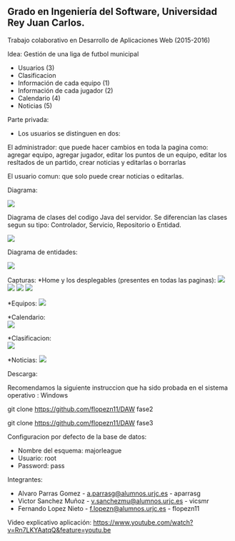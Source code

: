 ## Grado en Ingeniería del Software, Universidad Rey Juan Carlos.
Trabajo colaborativo en Desarrollo de Aplicaciones Web (2015-2016)

Idea: 
Gestión de una liga de futbol municipal
* Usuarios (3)
* Clasificacion
* Información de cada equipo (1)
* Información de cada jugador (2)
* Calendario (4)
* Noticias (5)

Parte privada:
* Los usuarios se distinguen en dos: 

El administrador: que puede hacer cambios en toda la pagina como: agregar equipo, agregar jugador, editar los puntos de un equipo, editar los resltados de un partido, crear noticias y editarlas o borrarlas

El usuario comun: que solo puede crear noticias o editarlas.

Diagrama:

<img src="diagrama.png">

Diagrama de clases del codigo Java del servidor. Se diferencian las clases segun su tipo: Controlador, Servicio, Repositorio o Entidad.

<img src="DiagramaTipoClases.png">

Diagrama de entidades:

<img src="DiagramaEntidadesMLF.png">

Capturas:
*Home y los desplegables (presentes en todas las paginas):
<img src="Capturas/Home.PNG">
<img src="Capturas/desplegable_login.png">
<img src="Capturas/Despliegue_teams.png">
<img src="Capturas/Despliegue_calendario.png">

*Equipos:
<img src="Capturas/Team.PNG">

*Calendario:               
<img src="Capturas/calendario.PNG">

*Clasificacion:             
<img src="Capturas/clasificacion.PNG">

*Noticias:
<img src="Capturas/Noticias.PNG">


Descarga: 

Recomendamos la siguiente instruccion que ha sido probada en el sistema operativo : Windows

git clone https://github.com/flopezn11/DAW fase2 <br>

git clone https://github.com/flopezn11/DAW fase3

Configuracion por defecto de la base de datos:
* Nombre del esquema: majorleague
* Usuario: root
* Password: pass

Integrantes:
* Alvaro Parras Gomez -  a.parrasg@alumnos.urjc.es - aparrasg
* Victor Sanchez Muñoz - v.sanchezmu@alumnos.urjc.es - vicsmr
* Fernando Lopez Nieto - f.lopezn@alumnos.urjc.es - flopezn11

Video explicativo aplicación:
https://www.youtube.com/watch?v=Rn7LKYAatqQ&feature=youtu.be
